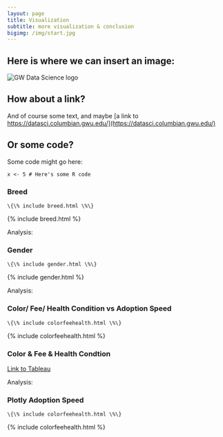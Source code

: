 ```yaml
---
layout: page
title: Visualization
subtitle: more visualization & conclusion
bigimg: /img/start.jpg
---
```


## Here is where we can insert an image:

![GW Data Science logo](/img/gwdsp.png)

## How about a link?

And of course some text, and maybe [a link to https://datasci.columbian.gwu.edu/](https://datasci.columbian.gwu.edu/)

## Or some code?

Some code might go here:

```
x <- 5 # Here's some R code
```

### Breed
```
\{\% include breed.html \%\}
```
{% include breed.html %}

Analysis:


### Gender
```
\{\% include gender.html \%\}
```
{% include gender.html %}

Analysis:


### Color/ Fee/ Health Condition vs Adoption Speed
```
\{\% include colorfeehealth.html \%\}
```
{% include colorfeehealth.html %}


### Color & Fee & Health Condtion

[Link to Tableau](https://public.tableau.com/profile/juew72#!/vizhome/others_15554523598650/ColorFeeHealthConditionAdoptionSpeed?publish=yes)

Analysis:


### Plotly Adoption Speed
```
\{\% include colorfeehealth.html \%\}
```
{% include colorfeehealth.html %}
